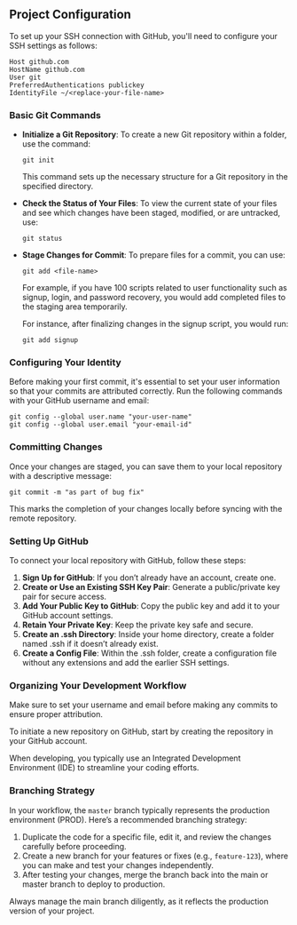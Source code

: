 ## Project Configuration

To set up your SSH connection with GitHub, you'll need to configure your SSH settings as follows:

```
Host github.com
HostName github.com
User git
PreferredAuthentications publickey
IdentityFile ~/<replace-your-file-name>
```

### Basic Git Commands

- **Initialize a Git Repository**: 
  To create a new Git repository within a folder, use the command:
  ```
  git init
  ```
  This command sets up the necessary structure for a Git repository in the specified directory.

- **Check the Status of Your Files**: 
  To view the current state of your files and see which changes have been staged, modified, or are untracked, use:
  ```
  git status
  ```

- **Stage Changes for Commit**: 
  To prepare files for a commit, you can use:
  ```
  git add <file-name>
  ```
  For example, if you have 100 scripts related to user functionality such as signup, login, and password recovery, you would add completed files to the staging area temporarily. 

  For instance, after finalizing changes in the signup script, you would run:
  ```
  git add signup
  ```

### Configuring Your Identity

Before making your first commit, it's essential to set your user information so that your commits are attributed correctly. Run the following commands with your GitHub username and email:
```
git config --global user.name "your-user-name"
git config --global user.email "your-email-id"
```

### Committing Changes

Once your changes are staged, you can save them to your local repository with a descriptive message:
```
git commit -m "as part of bug fix"
```
This marks the completion of your changes locally before syncing with the remote repository.

### Setting Up GitHub

To connect your local repository with GitHub, follow these steps:

1. **Sign Up for GitHub**: If you don’t already have an account, create one.
2. **Create or Use an Existing SSH Key Pair**: Generate a public/private key pair for secure access.
3. **Add Your Public Key to GitHub**: Copy the public key and add it to your GitHub account settings.
4. **Retain Your Private Key**: Keep the private key safe and secure.
5. **Create an .ssh Directory**: Inside your home directory, create a folder named .ssh if it doesn’t already exist.
6. **Create a Config File**: Within the .ssh folder, create a configuration file without any extensions and add the earlier SSH settings.

### Organizing Your Development Workflow

Make sure to set your username and email before making any commits to ensure proper attribution.

To initiate a new repository on GitHub, start by creating the repository in your GitHub account.

When developing, you typically use an Integrated Development Environment (IDE) to streamline your coding efforts.

### Branching Strategy

In your workflow, the `master` branch typically represents the production environment (PROD). Here’s a recommended branching strategy:

1. Duplicate the code for a specific file, edit it, and review the changes carefully before proceeding.
2. Create a new branch for your features or fixes (e.g., `feature-123`), where you can make and test your changes independently.
3. After testing your changes, merge the branch back into the main or master branch to deploy to production.

Always manage the main branch diligently, as it reflects the production version of your project.
